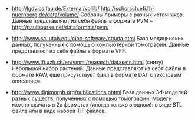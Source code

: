 -	http://lgdv.cs.fau.de/External/vollib/
http://schorsch.efi.fh-nuernberg.de/data/volume/
Собраны примеры с разных источников.
Данные представляют из себя файлы в формате PVM – http://paulbourke.net/dataformats/pvm/

-	http://www.sci.utah.edu/cibc-software/ctdata.html
База медицинских данных, полученных с помощью компьютерной томографии.
Данные представляют из себя файлы в формате VFF. 

-	http://www.ifi.uzh.ch/en/vmml/research/datasets.html (снизу)
Небольшой набор растений. Данные представляют из себя файлы в формате RAW, еще присутствует файл в формате DAT  с текстовым описанием.

-	http://www.digimorph.org/publications.phtml
База данных 3d-моделей разных существ, полученных с помощью томографии. Модели можно скачать в 2х форматах (иногда только в одном): в виде 
STL файла или в виде набора TIF файлов.
